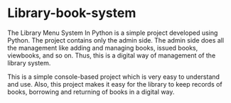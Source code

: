 # Library-book-system

The Library Menu System In Python is a simple project developed using Python. The project contains only the admin side. The admin side does all the management like adding and managing books, issued books, viewbooks, and so on. Thus, this is a digital way of management of the library system.

This is a simple console-based project which is very easy to understand and use. Also, this project makes it easy for the library to keep records of books, borrowing and returning of books in a digital way.
